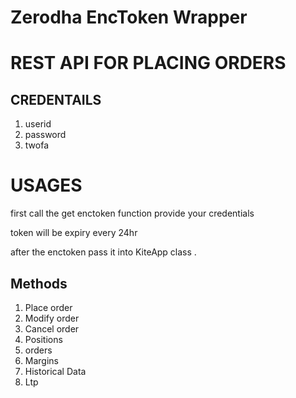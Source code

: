 # Zerodha EncToken Wrapper 


# REST API FOR PLACING ORDERS 

## CREDENTAILS 
1. userid 
2. password 
3. twofa 

# USAGES 
first call the get enctoken function provide your credentials

token will be expiry every 24hr 


after the enctoken pass it into KiteApp class . 

## Methods 
1. Place order 
2. Modify order 
3. Cancel order 
4. Positions 
5. orders 
6. Margins 
7. Historical Data
8. Ltp 